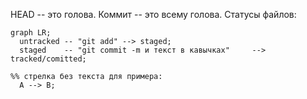 HEAD -- это голова.
Коммит -- это всему голова.
Статусы файлов:

```mermaid
graph LR;
  untracked -- "git add" --> staged;
  staged    -- "git commit -m и текст в кавычках"     --> tracked/comitted;

%% стрелка без текста для примера: 
  A --> B;
``` 




